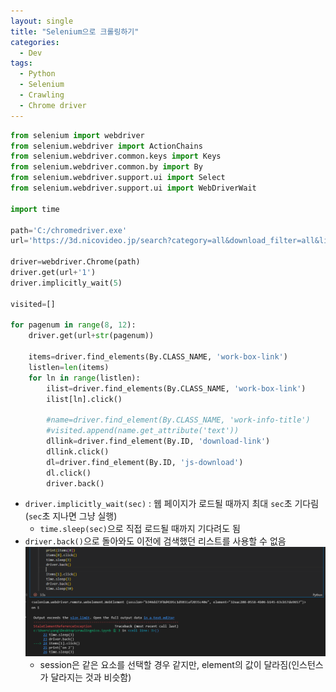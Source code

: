 ```yaml
---
layout: single
title: "Selenium으로 크롤링하기"
categories:
  - Dev
tags:
  - Python
  - Selenium
  - Crawling
  - Chrome driver
---
```


```python
from selenium import webdriver
from selenium.webdriver import ActionChains
from selenium.webdriver.common.keys import Keys
from selenium.webdriver.common.by import By
from selenium.webdriver.support.ui import Select
from selenium.webdriver.support.ui import WebDriverWait

import time

path='C:/chromedriver.exe'
url='https://3d.nicovideo.jp/search?category=all&download_filter=all&limit=28&order=1&perfect_match=1&sort=created_at&usable_animation=&word=VTuber&word_type=tag&work_type=all&page='

driver=webdriver.Chrome(path)
driver.get(url+'1')
driver.implicitly_wait(5)

visited=[]

for pagenum in range(8, 12):
    driver.get(url+str(pagenum))

    items=driver.find_elements(By.CLASS_NAME, 'work-box-link')
    listlen=len(items)
    for ln in range(listlen):
        ilist=driver.find_elements(By.CLASS_NAME, 'work-box-link')
        ilist[ln].click()

        #name=driver.find_element(By.CLASS_NAME, 'work-info-title')
        #visited.append(name.get_attribute('text'))
        dllink=driver.find_element(By.ID, 'download-link')
        dllink.click()
        dl=driver.find_element(By.ID, 'js-download')
        dl.click()
        driver.back()
```

- `driver.implicitly_wait(sec)` : 웹 페이지가 로드될 때까지 최대 `sec`초 기다림(`sec`초 지나면 그냥 실행)
  - `time.sleep(sec)`으로 직접 로드될 때까지 기다려도 됨
- `driver.back()`으로 돌아와도 이전에 검색했던 리스트를 사용할 수 없음  
  ![selenium crawling](https://raw.githubusercontent.com/siriyaoff/siriyaoff.github.io/master/_posts/img/selenium-crawling.png)
  - session은 같은 요소를 선택할 경우 같지만, element의 값이 달라짐(인스턴스가 달라지는 것과 비슷함)
